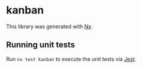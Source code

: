 # kanban

This library was generated with [Nx](https://nx.dev).

## Running unit tests

Run `nx test kanban` to execute the unit tests via [Jest](https://jestjs.io).
